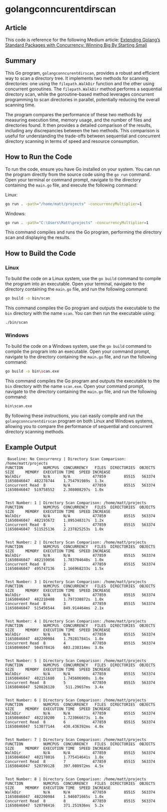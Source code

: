 # golangconncurentdirscan

## Article
This code is reference for the following Medium article: [Extending Golang’s Standard Packages with Concurrency: Winning Big By Starting Small](https://levelup.gitconnected.com/extending-golangs-standard-packages-with-concurrency-winning-big-by-starting-small-8ba5e5ae163c)

## Summary

This Go program, `golangconncurentdirscan`, provides a robust and efficient way to scan a directory tree. It implements two methods for scanning directories: one using the `filepath.WalkDir` function and the other using concurrent goroutines. The `filepath.WalkDir` method performs a sequential directory scan, while the goroutine-based method leverages concurrent programming to scan directories in parallel, potentially reducing the overall scanning time.

The program compares the performance of these two methods by measuring execution time, memory usage, and the number of files and directories found. It then provides a detailed comparison of the results, including any discrepancies between the two methods. This comparison is useful for understanding the trade-offs between sequential and concurrent directory scanning in terms of speed and resource consumption.

## How to Run the Code

To run the code, ensure you have Go installed on your system. You can run the program directly from the source code using the `go run` command. Open your terminal or command prompt, navigate to the directory containing the `main.go` file, and execute the following command:

Linux:
```sh
go run . -path="/home/matt/projects" -concurrencyMultiplier=1
```

Windows:
```sh
go run . -path="C:\Users\Matt\projects" -concurrencyMultiplier=1
```

This command compiles and runs the Go program, performing the directory scan and displaying the results.

## How to Build the Code

### Linux

To build the code on a Linux system, use the `go build` command to compile the program into an executable. Open your terminal, navigate to the directory containing the `main.go` file, and run the following command:

```sh
go build -o bin/scan
```

This command compiles the Go program and outputs the executable to the `bin` directory with the name `scan`. You can then run the executable using:

```sh
./bin/scan
```

### Windows

To build the code on a Windows system, use the `go build` command to compile the program into an executable. Open your command prompt, navigate to the directory containing the `main.go` file, and run the following command:

```sh
go build -o bin\scan.exe
```

This command compiles the Go program and outputs the executable to the `bin` directory with the name `scan.exe`. Open your command prompt, navigate to the directory containing the `main.go` file, and run the following command:

```sh
bin\scan.exe
```

By following these instructions, you can easily compile and run the `golangconncurentdirscan` program on both Linux and Windows systems, allowing you to compare the performance of sequential and concurrent directory scanning methods.

## Example Output


 ```
  Baseline: No Concurrency | Directory Scan Comparison: /home/matt/projects
 FUNCTION         NUMCPUS  CONCURRENCY   FILES  DIRECTORIES  OBJECTS         SIZE     MEMORY  EXECUTION TIME  SPEED INCREASE
 WalkDir          N/A      N/A          477859        85515   563374  11650846047  482278744    1.754791989s  1.3x
 Concurrent Read  8        N/A          477859        85515   563374  11650846047  519758552    2.308008297s  1.0x


 Test Number: 1 | Directory Scan Comparison: /home/matt/projects
 FUNCTION         NUMCPUS  CONCURRENCY   FILES  DIRECTORIES  OBJECTS         SIZE     MEMORY  EXECUTION TIME  SPEED INCREASE
 WalkDir          N/A      N/A          477859        85515   563374  11650846047  482193672    1.895348317s  1.2x
 Concurrent Read  8        1            477859        85515   563374  11650846047  511525136    2.237825253s  1.0x


 Test Number: 2 | Directory Scan Comparison: /home/matt/projects
 FUNCTION         NUMCPUS  CONCURRENCY   FILES  DIRECTORIES  OBJECTS         SIZE     MEMORY  EXECUTION TIME  SPEED INCREASE
 WalkDir          N/A      N/A          477859        85515   563374  11650846047  482159056    1.783704648s  1.0x
 Concurrent Read  8        2            477859        85515   563374  11650846047  495747136    1.166968233s  1.5x


 Test Number: 3 | Directory Scan Comparison: /home/matt/projects
 FUNCTION         NUMCPUS  CONCURRENCY   FILES  DIRECTORIES  OBJECTS         SIZE     MEMORY  EXECUTION TIME  SPEED INCREASE
 WalkDir          N/A      N/A          477859        85515   563374  11650846047  482210408    1.797338872s  1.0x
 Concurrent Read  8        3            477859        85515   563374  11650846047  515456544    849.914464ms  2.1x


 Test Number: 4 | Directory Scan Comparison: /home/matt/projects
 FUNCTION         NUMCPUS  CONCURRENCY   FILES  DIRECTORIES  OBJECTS         SIZE     MEMORY  EXECUTION TIME  SPEED INCREASE
 WalkDir          N/A      N/A          477859        85515   563374  11650846047  482200984    1.792817841s  1.0x
 Concurrent Read  8        4            477859        85515   563374  11650846047  504578416    603.238314ms  3.0x


 Test Number: 5 | Directory Scan Comparison: /home/matt/projects
 FUNCTION         NUMCPUS  CONCURRENCY   FILES  DIRECTORIES  OBJECTS         SIZE     MEMORY  EXECUTION TIME  SPEED INCREASE
 WalkDir          N/A      N/A          477859        85515   563374  11650846047  482151680    1.745606908s  1.0x
 Concurrent Read  8        5            477859        85515   563374  11650846047  520826120     511.29657ms  3.4x


 Test Number: 6 | Directory Scan Comparison: /home/matt/projects
 FUNCTION         NUMCPUS  CONCURRENCY   FILES  DIRECTORIES  OBJECTS         SIZE     MEMORY  EXECUTION TIME  SPEED INCREASE
 WalkDir          N/A      N/A          477859        85515   563374  11650846047  482210200    1.723066673s  1.0x
 Concurrent Read  8        6            477859        85515   563374  11650846047  513077144    430.436392ms  4.0x


 Test Number: 7 | Directory Scan Comparison: /home/matt/projects
 FUNCTION         NUMCPUS  CONCURRENCY   FILES  DIRECTORIES  OBJECTS         SIZE     MEMORY  EXECUTION TIME  SPEED INCREASE
 WalkDir          N/A      N/A          477859        85515   563374  11650846047  482178016    1.775414641s  1.0x
 Concurrent Read  8        7            477859        85515   563374  11650846047  520799128    397.080972ms  4.5x


 Test Number: 8 | Directory Scan Comparison: /home/matt/projects
 FUNCTION         NUMCPUS  CONCURRENCY   FILES  DIRECTORIES  OBJECTS         SIZE     MEMORY  EXECUTION TIME  SPEED INCREASE
 WalkDir          N/A      N/A          477859        85515   563374  11650846047  482200984    1.946071665s  1.0x
 Concurrent Read  8        8            477859        85515   563374  11650846047  520798416    371.251936ms  5.2x

 ```